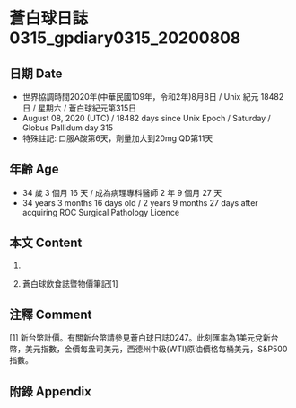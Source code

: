 [_metadata_:encoding]: - "utf-8"
[_metadata_:language]: - "zh-Hant-TW"
[_metadata_:fileformat]: - "markdown"
[_metadata_:MIME_type]: - "text/plain"
[_metadata_:markdown_version]: - "commonmark version 0.29"
[_metadata_:markdown_spec]: - "https://spec.commonmark.org/0.29/"

# 蒼白球日誌0315_gpdiary0315_20200808 #

## 日期 Date ##

* 世界協調時間2020年(中華民國109年，令和2年)8月8日 / Unix 紀元 18482 日 / 星期六 / 蒼白球紀元第315日
* August 08, 2020 (UTC) / 18482 days since Unix Epoch / Saturday / Globus Pallidum day 315
* 特殊註記: 口服A酸第6天，劑量加大到20mg QD第11天

## 年齡 Age ##

* 34 歲 3 個月 16 天 / 成為病理專科醫師 2 年 9 個月 27 天
* 34 years 3 months 16 days old / 2 years 9 months 27 days after acquiring ROC Surgical Pathology Licence

## 本文 Content ##

1. 

    
2. 蒼白球飲食誌暨物價筆記[1]

    

## 注釋 Comment ##

[1] 新台幣計價。有關新台幣請參見蒼白球日誌0247。此刻匯率為1美元兌新台幣，美元指數，金價每盎司美元，西德州中級(WTI)原油價格每桶美元，S&P500指數。



## 附錄 Appendix ##

